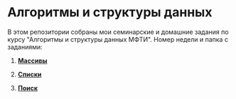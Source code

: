 # Алгоритмы и структуры данных

В этом репозитории собраны мои семинарские и домашние задания по курсу "Алгоритмы и структуры данных МФТИ". Номер недели и папка с заданиями:

1. [<b>Массивы</b>](/array/)

2. [<b>Списки</b>](/list/)

3. [<b>Поиск</b>](/search/)